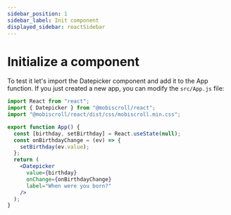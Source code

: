 ```yaml
---
sidebar_position: 1
sidebar_label: Init component
displayed_sidebar: reactSidebar
---
```


# Initialize a component

To test it let's import the Datepicker component and add it to the App function. If you just created a new app, you can modify the `src/App.js` file:

```jsx
import React from "react";
import { Datepicker } from "@mobiscroll/react";
import "@mobiscroll/react/dist/css/mobiscroll.min.css";

export function App() {
  const [birthday, setBirthday] = React.useState(null);
  const onBirthdayChange = (ev) => {
    setBirthday(ev.value);
  };
  return (
    <Datepicker
      value={birthday}
      onChange={onBirthdayChange}
      label="When were you born?"
    />
  );
}
```
